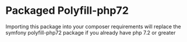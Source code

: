 Packaged Polyfill-php72
===

Importing this package into your composer requirements will replace the symfony polyfill-php72 package if you already have php 7.2 or greater
